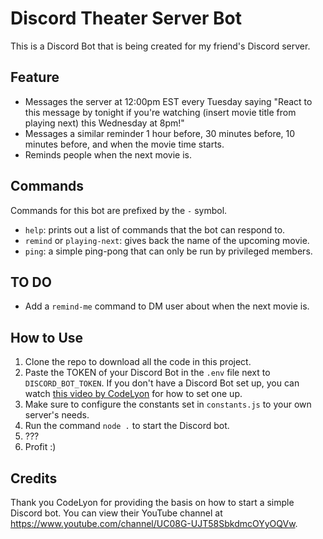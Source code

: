 # Discord Theater Server Bot

This is a Discord Bot that is being created for my friend's Discord server.

## Feature

* Messages the server at 12:00pm EST every Tuesday saying "React to this message by tonight if you're watching (insert movie title from playing next) this Wednesday at 8pm!"
* Messages a similar reminder 1 hour before, 30 minutes before, 10 minutes before, and when the movie time starts.
* Reminds people when the next movie is.

## Commands

Commands for this bot are prefixed by the `-` symbol.

* `help`: prints out a list of commands that the bot can respond to.
* `remind` or `playing-next`: gives back the name of the upcoming movie.
* `ping`: a simple ping-pong that can only be run by privileged members.

## TO DO

* Add a `remind-me` command to DM user about when the next movie is.

## How to Use

1. Clone the repo to download all the code in this project.
2. Paste the TOKEN of your Discord Bot in the `.env` file next to `DISCORD_BOT_TOKEN`. If you don't have a Discord Bot set up, you can watch [this video by CodeLyon](https://www.youtube.com/watch?v=j_sD9udZnCk) for how to set one up.
3. Make sure to configure the constants set in `constants.js` to your own server's needs.
4. Run the command `node .` to start the Discord bot.
5. ???
6. Profit :)

## Credits

Thank you CodeLyon for providing the basis on how to start a simple Discord bot. You can view their YouTube channel at <https://www.youtube.com/channel/UC08G-UJT58SbkdmcOYyOQVw>.
